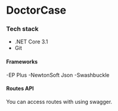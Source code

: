 # DoctorCase

### Tech stack
- .NET Core 3.1
- Git

#### Frameworks
-EP Plus
-NewtonSoft Json
-Swashbuckle

#### Routes API
You can access routes with using swagger.

